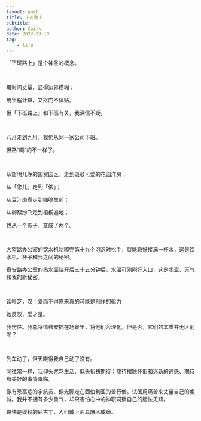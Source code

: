 ```yaml
---
layout: post
title: 下班路上
subtitle: 
author: Coink
date: 2022-09-10
tag: 
    - life
---
```


「下班路上」是个神圣的概念。

&nbsp;

用时间丈量，显得边界模糊；

用里程计算，又抠门不体贴。

但「下班路上」和下班有关，我深信不疑。

&nbsp;

八月走到九月，我仍从同一家公司下班。

但路“唰”的不一样了。

&nbsp;

从窗明几净的国贸园区，走到斑驳可爱的花园洋房；

从「您儿」走到「侬」；

从豆汁卤煮走到咖啡生煎；

从柳絮纷飞走到梧桐遍地；

也从一个影子，变成了两个。

&nbsp;

大望路办公室的饮水机咕嘟完第十九个泡泡时松手，就能将好接满一杯水，这是饮水机、杯子和我之间的秘密。

泰安路办公室的热水壶烧开后三十五分钟后，水温可刚刚好入口，这是水壶、天气和我的新秘密。

&nbsp;

读叶芝，叹：爱而不得原来真的可能是创作的驱力

她反驳，爱才是。

我愣住。我总将情绪安插在场景里，将他们合理化。但是否，它们的本质并无区别呢？

&nbsp;

列车动了，但天晓得我自己动了没有。

同往常一样，我仰头咒骂生活、低头祈祷期待：期待摆脱怀旧和迷新的通感、期待有美好的事情降临。

像有恐高症的宇航员、像光脚走在西伯利亚的苦行僧。试图用痛苦来丈量自己的虔诚。我并不拥有多少勇气，却只害怕心中的神职洞察自己的胆怯无知。

畏怯是缓释的尼古丁，人们戴上面具麻木成瘾。
